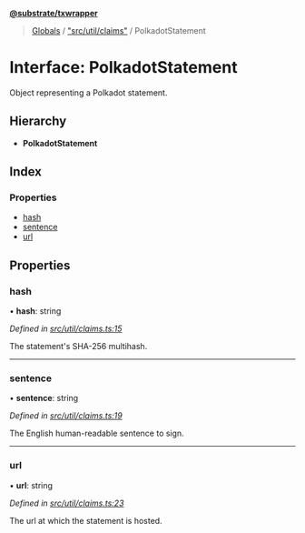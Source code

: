 **[@substrate/txwrapper](../README.md)**

> [Globals](../globals.md) / ["src/util/claims"](../modules/_src_util_claims_.md) / PolkadotStatement

# Interface: PolkadotStatement

Object representing a Polkadot statement.

## Hierarchy

* **PolkadotStatement**

## Index

### Properties

* [hash](_src_util_claims_.polkadotstatement.md#hash)
* [sentence](_src_util_claims_.polkadotstatement.md#sentence)
* [url](_src_util_claims_.polkadotstatement.md#url)

## Properties

### hash

•  **hash**: string

*Defined in [src/util/claims.ts:15](https://github.com/paritytech/txwrapper/blob/47968f6/src/util/claims.ts#L15)*

The statement's SHA-256 multihash.

___

### sentence

•  **sentence**: string

*Defined in [src/util/claims.ts:19](https://github.com/paritytech/txwrapper/blob/47968f6/src/util/claims.ts#L19)*

The English human-readable sentence to sign.

___

### url

•  **url**: string

*Defined in [src/util/claims.ts:23](https://github.com/paritytech/txwrapper/blob/47968f6/src/util/claims.ts#L23)*

The url at which the statement is hosted.
